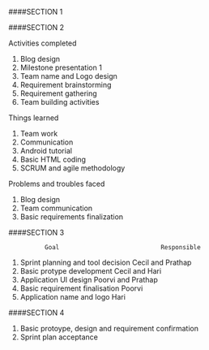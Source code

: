 ####SECTION 1 

####SECTION 2 

Activities completed

1. Blog design
2. Milestone presentation 1 
3. Team name and Logo design 
4. Requirement brainstorming 
5. Requirement gathering 
6. Team building activities 

Things learned  

1. Team work 
2. Communication 
3. Android tutorial 
4. Basic HTML coding 
5. SCRUM and agile methodology 

Problems and troubles faced

1. Blog design  
2. Team communication 
3. Basic requirements finalization 

####SECTION 3 

              Goal                            Responsible 
1. Sprint planning and tool decision          Cecil and Prathap 
2. Basic protype development                  Cecil and Hari 
3. Application UI design                      Poorvi and Prathap 
4. Basic requirement finalisation             Poorvi 
5. Application name and logo                  Hari 

####SECTION 4 

1. Basic protoype, design and requirement confirmation 
2. Sprint plan acceptance 

